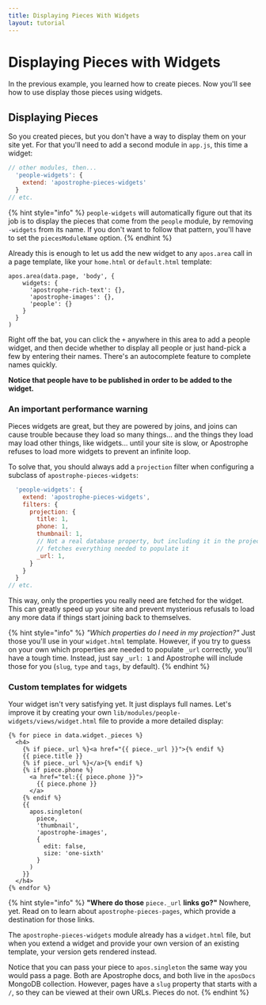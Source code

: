 ```yaml
---
title: Displaying Pieces With Widgets
layout: tutorial
---
```


# Displaying Pieces with Widgets

In the previous example, you learned how to create pieces. Now you'll see how to use display those pieces using widgets.

## Displaying Pieces

So you created pieces, but you don't have a way to display them on your site yet. For that you'll need to add a second module in `app.js`, this time a widget:


```javascript
// other modules, then...
  'people-widgets': {
    extend: 'apostrophe-pieces-widgets'
  }
// etc.
```

{% hint style="info" %}
`people-widgets` will automatically figure out that its job is to display the pieces that come from the `people` module, by removing `-widgets` from its name. If you don't want to follow that pattern, you'll have to set the `piecesModuleName` option.
{% endhint %}

Already this is enough to let us add the new widget to any `apos.area` call in a page template, like your `home.html` or `default.html` template:


```markup
apos.area(data.page, 'body', {
    widgets: {
      'apostrophe-rich-text': {},
      'apostrophe-images': {},
      'people': {}
    }
  }
)
```

Right off the bat, you can click the `+` anywhere in this area to add a people widget, and then decide whether to display all people or just hand-pick a few by entering their names. There's an autocomplete feature to complete names quickly.

**Notice that people have to be published in order to be added to the widget.**

### An important performance warning

Pieces widgets are great, but they are powered by joins, and joins can cause trouble because they load so many things... and the things they load may load other things, like widgets... until your site is slow, or Apostrophe refuses to load more widgets to prevent an infinite loop.

To solve that, you should always add a `projection` filter when configuring a subclass of `apostrophe-pieces-widgets`:


```javascript
  'people-widgets': {
    extend: 'apostrophe-pieces-widgets',
    filters: {
      projection: {
        title: 1,
        phone: 1,
        thumbnail: 1,
        // Not a real database property, but including it in the projection
        // fetches everything needed to populate it
        _url: 1,
      }
    }
  }
// etc.
```

This way, only the properties you really need are fetched for the widget. This can greatly speed up your site and prevent mysterious refusals to load any more data if things start joining back to themselves.

{% hint style="info" %}
_"Which properties do I need in my projection?"_ Just those you'll use in your `widget.html` template. However, if you try to guess on your own which properties are needed to populate `_url` correctly, you'll have a tough time. Instead, just say `_url: 1` and Apostrophe will include those for you (`slug`, `type` and `tags`, by default).
{% endhint %}

### Custom templates for widgets

Your widget isn't very satisfying yet. It just displays full names. Let's improve it by creating your own `lib/modules/people-widgets/views/widget.html` file to provide a more detailed display:


```markup
{% for piece in data.widget._pieces %}
  <h4>
    {% if piece._url %}<a href="{{ piece._url }}">{% endif %}
    {{ piece.title }}
    {% if piece._url %}</a>{% endif %}
    {% if piece.phone %}
      <a href="tel:{{ piece.phone }}">
        {{ piece.phone }}
      </a>
    {% endif %}
    {{
      apos.singleton(
        piece,
        'thumbnail',
        'apostrophe-images',
        {
          edit: false,
          size: 'one-sixth'
        }
      )
    }}
  </h4>
{% endfor %}
```

{% hint style="info" %}
**"Where do those** `piece._url` **links go?"** Nowhere, yet. Read on to learn about `apostrophe-pieces-pages`, which provide a destination for those links.

The `apostrophe-pieces-widgets` module already has a `widget.html` file, but when you extend a widget and provide your own version of an existing template, your version gets rendered instead.

Notice that you can pass your piece to `apos.singleton` the same way you would pass a page. Both are Apostrophe docs, and both live in the `aposDocs` MongoDB collection. However, pages have a `slug` property that starts with a `/`, so they can be viewed at their own URLs. Pieces do not.
{% endhint %}


